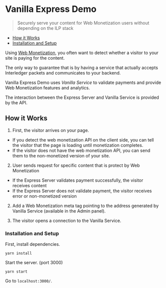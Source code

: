 # Vanilla Express Demo
> Securely serve your content for Web Monetization users without depending on the ILP stack

- [How it Works](#how-it-works)
- [Installation and Setup](#installation-and-setup)

Using [Web Monetization](https://github.com/interledger/rfcs/blob/master/0028-web-monetization/0028-web-monetization.md), you often want to detect whether a visitor to your site is paying for the content.
 
The only way to guarantee that is by having a service that actually accepts Interledger packets and communicates to your backend.

Vanilla Express Demo uses *Vanilla Service* to validate payments and provide Web Monetization features and analytics.

The interaction between the Express Server and Vanilla Service is provided by the API.

## How it Works

1. First, the visitor arrives on your page.
  - If you detect the web monetization API on the client side, you can tell the visitor that the page is loading until monetization completes.
  - If the visitor does not have the web monetization API, you can send them to the non-monetized version of your site.
  
2. User sends request for specific content that is protect by Web Monetization
  - If the Express Server validates payment successfully, the visitor receives content
  - If the Express Server does not validate payment, the visitor receives error or non-monetized version

2. Add a Web Monetization meta tag pointing to the address generated by Vanilla Service (available in the Admin panel).

3. The visitor opens a connection to the Vanilla Service.

### Installation and Setup

First, install dependencies.

```shell
yarn install
```

Start the server. (port 3000)
```shell
yarn start
```

Go to `localhost:3000/`.
